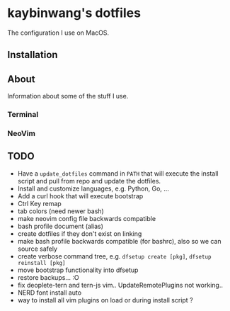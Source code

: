 # kaybinwang's dotfiles
The configuration I use on MacOS.

## Installation

## About
Information about some of the stuff I use.

### Terminal

### NeoVim

## TODO
- Have a `update_dotfiles` command in `PATH` that will execute the install
  script and pull from repo and update the dotfiles.
- Install and customize languages, e.g. Python, Go, ...
- Add a curl hook that will execute bootstrap
- Ctrl Key remap
- tab colors (need newer bash)
- make neovim config file backwards compatible
- bash profile document (alias)
- create dotfiles if they don't exist on linking
- make bash profile backwards compatible (for bashrc), also so we can source
  safely
- create verbose command tree, e.g. `dfsetup create [pkg]`, `dfsetup reinstall [pkg]`
- move bootstrap functionality into dfsetup
- restore backups... :O
- fix deoplete-tern and tern-js vim.. UpdateRemotePlugins not working..
- NERD font install auto
- way to install all vim plugins on load or during install script ?
